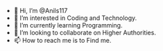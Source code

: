 - 👋 Hi, I’m @Anils117
- 👀 I’m interested in Coding and Technology.
- 🌱 I’m currently learning Programming.
- 💞️ I’m looking to collaborate on Higher Authorities.
- 📫 How to reach me is to Find me.

<!---
Anils117/Anils117 is a ✨ special ✨ repository because its `README.md` (this file) appears on your GitHub profile.
You can click the Preview link to take a look at your changes.
--->
